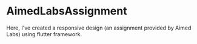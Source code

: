 # AimedLabsAssignment
Here, I've created a responsive design (an assignment provided by Aimed Labs) using flutter framework.
